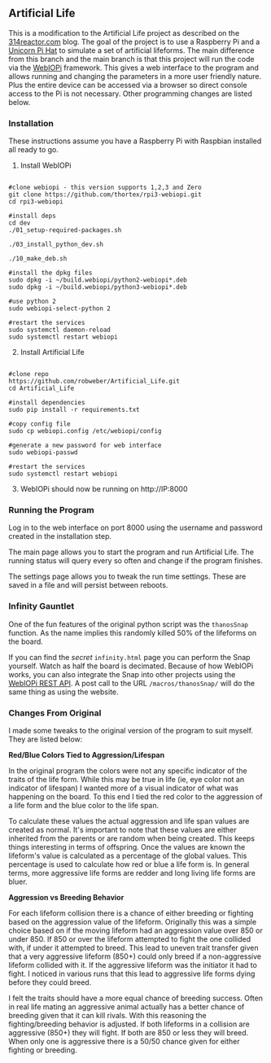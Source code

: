 ## Artificial Life

This is a modification to the Artificial Life project as described on the [314reactor.com](https://314reactor.com/2017/10/16/artificial-life-project/) blog. The goal of the project is to use a Raspberry Pi and a [Unicorn Pi Hat](https://shop.pimoroni.com/products/unicorn-hat) to simulate a set of artificial lifeforms. The main difference from this branch and the main branch is that this project will run the code via the [WebIOPi](http://webiopi.trouch.com/) framework. This gives a web interface to the program and allows running and changing the parameters in a more user friendly nature. Plus the entire device can be accessed via a browser so direct console access to the Pi is not necessary. Other programming changes are listed below. 


### Installation

These instructions assume you have a Raspberry Pi with Raspbian installed all ready to go. 

1. Install WebIOPi

```

#clone webiopi - this version supports 1,2,3 and Zero
git clone https://github.com/thortex/rpi3-webiopi.git
cd rpi3-webiopi

#install deps
cd dev
./01_setup-required-packages.sh

./03_install_python_dev.sh

./10_make_deb.sh

#install the dpkg files
sudo dpkg -i ~/build.webiopi/python2-webiopi*.deb
sudo dpkg -i ~/build.webiopi/python3-webiopi*.deb

#use python 2
sudo webiopi-select-python 2

#restart the services
sudo systemctl daemon-reload
sudo systemctl restart webiopi

```

2. Install Artificial Life 

```

#clone repo
https://github.com/robweber/Artificial_Life.git
cd Artificial_Life

#install dependencies
sudo pip install -r requirements.txt

#copy config file
sudo cp webiopi.config /etc/webiopi/config

#generate a new password for web interface
sudo webiopi-passwd

#restart the services
sudo systemctl restart webiopi

```

3. WebIOPi should now be running on http://IP:8000


### Running the Program

Log in to the web interface on port 8000 using the username and password created in the installation step. 

The main page allows you to start the program and run Artificial Life. The running status will query every so often and change if the program finishes. 

The settings page allows you to tweak the run time settings. These are saved in a file and will persist between reboots. 

### Infinity Gauntlet

One of the fun features of the original python script was the ```thanosSnap``` function. As the name implies this randomly killed 50% of the lifeforms on the board. 

If you can find the *secret* ```infinity.html``` page you can perform the Snap yourself. Watch as half the board is decimated. Because of how WebIOPi works, you can also integrate the Snap into other projects using the [WebIOPi REST API](https://webiopi.trouch.com/RESTAPI.html). A post call to the URL ```/macros/thanosSnap/``` will do the same thing as using the website.

### Changes From Original

I made some tweaks to the original version of the program to suit myself. They are listed below: 

__Red/Blue Colors Tied to Aggression/Lifespan__

In the original program the colors were not any specific indicator of the traits of the life form. While this may be true in life (ie, eye color not an indicator of lifespan) I wanted more of a visual indicator of what was happening on the board. To this end I tied the red color to the aggression of a life form and the blue color to the life span. 

To calculate these values the actual aggression and life span values are created as normal. It's important to note that these values are either inherited from the parents or are random when being created. This keeps things interesting in terms of offspring. Once the values are known the lifeform's value is calculated as a percentage of the global values. This percentage is used to calculate how red or blue a life form is. In general terms, more aggressive life forms are redder and long living life forms are bluer.  

__Aggression vs Breeding Behavior__

For each lifeform collision there is a chance of either breeding or fighting based on the aggression value of the lifeform. Originally this was a simple choice based on if the moving lifeform had an aggression value over 850 or under 850. If 850 or over the lifeform attempted to fight the one collided with, if under it attempted to breed. This lead to uneven trait transfer given that a very aggressive lifeform (850+) could only breed if a non-aggressive lifeform collided with it. If the aggressive lifeform was the initiator it had to fight. I noticed in various runs that this lead to aggressive life forms dying before they could breed. 

I felt the traits should have a more equal chance of breeding success. Often in real life mating an aggressive animal actually has a better chance of breeding given that it can kill rivals. With this reasoning the fighting/breeding behavior is adjusted. If both lifeforms in a collision are aggressive (850+) they will fight. If both are 850 or less they will breed. When only one is aggressive there is a 50/50 chance given for either fighting or breeding. 
